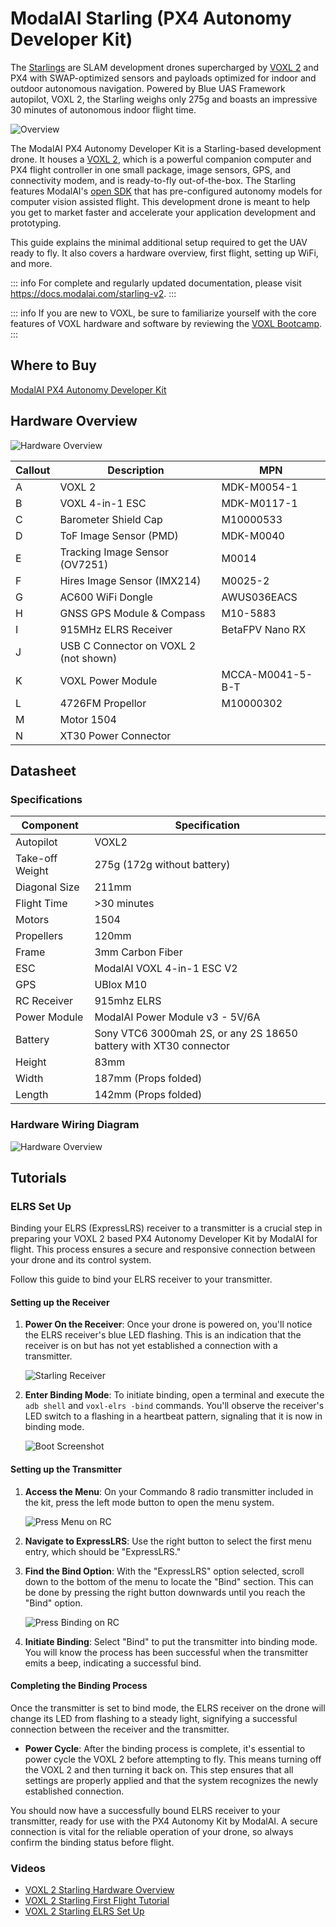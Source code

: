 # ModalAI Starling (PX4 Autonomy Developer Kit)

The [Starlings](https://www.modalai.com/pages/starlings) are SLAM development drones supercharged by [VOXL 2](../flight_controller/modalai_voxl_2.md) and PX4 with SWAP-optimized sensors and payloads optimized for indoor and outdoor autonomous navigation.
Powered by Blue UAS Framework autopilot, VOXL 2, the Starling weighs only 275g and boasts an impressive 30 minutes of autonomous indoor flight time.

![Overview](../../assets/hardware/complete_vehicles/modalai_starling/starling_front_hero.jpg)

The ModalAI PX4 Autonomy Developer Kit is a Starling-based development drone.
It houses a [VOXL 2](../flight_controller/modalai_voxl_2.md), which is a powerful companion computer and PX4 flight controller in one small package, image sensors, GPS, and connectivity modem, and is ready-to-fly out-of-the-box.
The Starling features ModalAI's [open SDK](https://docs.modalai.com/voxl-developer-bootcamp/) that has pre-configured autonomy models for computer vision assisted flight.
This development drone is meant to help you get to market faster and accelerate your application development and prototyping.

This guide explains the minimal additional setup required to get the UAV ready to fly.
It also covers a hardware overview, first flight, setting up WiFi, and more.

::: info
For complete and regularly updated documentation, please visit <https://docs.modalai.com/starling-v2>.
:::

::: info
If you are new to VOXL, be sure to familiarize yourself with the core features of VOXL hardware and software by reviewing the [VOXL Bootcamp](https://docs.modalai.com/voxl-developer-bootcamp/).
:::

## Where to Buy

[ModalAI PX4 Autonomy Developer Kit](https://www.modalai.com/products/px4-autonomy-developer-kit?variant=46969885950256)

## Hardware Overview

![Hardware Overview](../../assets/hardware/complete_vehicles/modalai_starling/mrb_d0005_4_v2_c6_m22__callouts_a.jpg)

| Callout | Description                           | MPN              |
| ------- | ------------------------------------- | ---------------- |
| A       | VOXL 2                                | MDK-M0054-1      |
| B       | VOXL 4-in-1 ESC                       | MDK-M0117-1      |
| C       | Barometer Shield Cap                  | M10000533        |
| D       | ToF Image Sensor (PMD)                | MDK-M0040        |
| E       | Tracking Image Sensor (OV7251)        | M0014            |
| F       | Hires Image Sensor (IMX214)           | M0025-2          |
| G       | AC600 WiFi Dongle                     | AWUS036EACS      |
| H       | GNSS GPS Module & Compass             | M10-5883         |
| I       | 915MHz ELRS Receiver                  | BetaFPV Nano RX  |
| J       | USB C Connector on VOXL 2 (not shown) |                  |
| K       | VOXL Power Module                     | MCCA-M0041-5-B-T |
| L       | 4726FM Propellor                      | M10000302        |
| M       | Motor 1504                            |                  |
| N       | XT30 Power Connector                  |                  |

## Datasheet

### Specifications

| Component       | Specification                                                     |
| --------------- | ----------------------------------------------------------------- |
| Autopilot       | VOXL2                                                             |
| Take-off Weight | 275g (172g without battery)                                       |
| Diagonal Size   | 211mm                                                             |
| Flight Time     | >30 minutes                                                       |
| Motors          | 1504                                                              |
| Propellers      | 120mm                                                             |
| Frame           | 3mm Carbon Fiber                                                  |
| ESC             | ModalAI VOXL 4-in-1 ESC V2                                        |
| GPS             | UBlox M10                                                         |
| RC Receiver     | 915mhz ELRS                                                       |
| Power Module    | ModalAI Power Module v3 - 5V/6A                                   |
| Battery         | Sony VTC6 3000mah 2S, or any 2S 18650 battery with XT30 connector |
| Height          | 83mm                                                              |
| Width           | 187mm (Props folded)                                              |
| Length          | 142mm (Props folded)                                              |

### Hardware Wiring Diagram

![Hardware Overview](../../assets/hardware/complete_vehicles/modalai_starling/d0005_compute_wiring_d.jpg)

## Tutorials

### ELRS Set Up

Binding your ELRS (ExpressLRS) receiver to a transmitter is a crucial step in preparing your VOXL 2 based PX4 Autonomy Developer Kit by ModalAI for flight.
This process ensures a secure and responsive connection between your drone and its control system.

Follow this guide to bind your ELRS receiver to your transmitter.

#### Setting up the Receiver

1. **Power On the Receiver**: Once your drone is powered on, you'll notice the ELRS receiver's blue LED flashing.
   This is an indication that the receiver is on but has not yet established a connection with a transmitter.

   ![Starling Receiver](../../assets/hardware/complete_vehicles/modalai_starling/starling-photo.png)

2. **Enter Binding Mode**: To initiate binding, open a terminal and execute the `adb shell` and `voxl-elrs -bind` commands.
   You'll observe the receiver's LED switch to a flashing in a heartbeat pattern, signaling that it is now in binding mode.

   ![Boot Screenshot](../../assets/hardware/complete_vehicles/modalai_starling/screenshot-boot.png)

#### Setting up the Transmitter

1. **Access the Menu**: On your Commando 8 radio transmitter included in the kit, press the left mode button to open the menu system.

   ![Press Menu on RC](../../assets/hardware/complete_vehicles/modalai_starling/radio-1.png)

2. **Navigate to ExpressLRS**: Use the right button to select the first menu entry, which should be "ExpressLRS."
3. **Find the Bind Option**: With the "ExpressLRS" option selected, scroll down to the bottom of the menu to locate the "Bind" section. This can be done by pressing the right button downwards until you reach the "Bind" option.

   ![Press Binding on RC](../../assets/hardware/complete_vehicles/modalai_starling/radio-2.png)

4. **Initiate Binding**: Select "Bind" to put the transmitter into binding mode. You will know the process has been successful when the transmitter emits a beep, indicating a successful bind.

#### Completing the Binding Process

Once the transmitter is set to bind mode, the ELRS receiver on the drone will change its LED from flashing to a steady light, signifying a successful connection between the receiver and the transmitter.

- **Power Cycle**: After the binding process is complete, it's essential to power cycle the VOXL 2 before attempting to fly.
  This means turning off the VOXL 2 and then turning it back on.
  This step ensures that all settings are properly applied and that the system recognizes the newly established connection.

You should now have a successfully bound ELRS receiver to your transmitter, ready for use with the PX4 Autonomy Kit by ModalAI.
A secure connection is vital for the reliable operation of your drone, so always confirm the binding status before flight.

### Videos

- [VOXL 2 Starling Hardware Overview](https://youtu.be/M9OiMpbEYOg)
- [VOXL 2 Starling First Flight Tutorial](https://youtu.be/Cpbbye3Z6co)
- [VOXL 2 Starling ELRS Set Up](https://youtu.be/7OwGS-kcFVg)

